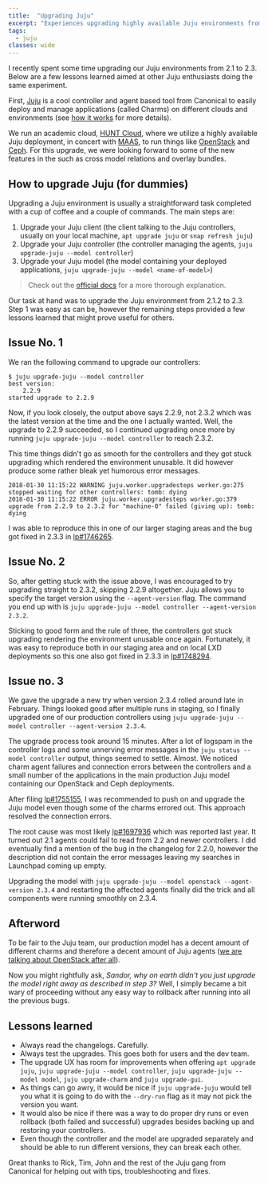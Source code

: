 ```yaml
---
title:  "Upgrading Juju"
excerpt: "Experiences upgrading highly available Juju environments from 2.1 to 2.3" 
tags:
  - juju
classes: wide
---
```


I recently spent some time upgrading our Juju environments from 2.1 to 2.3. Below are a few lessons learned aimed at other Juju enthusiasts doing the same experiment.

First, [Juju](https://jujucharms.com) is a cool controller and agent based tool from Canonical to easily deploy and manage applications (called Charms) on different clouds and environments (see [how it works](https://jujucharms.com/how-it-works) for more details).

We run an academic cloud, [HUNT Cloud](ttps://www.ntnu.edu/huntgenes/hunt-cloud), where we utilize a highly available Juju deployment, in concert with [MAAS](https://maas.io), to run things like [OpenStack](https://www.openstack.org) and [Ceph](https://ceph.com). For this upgrade, we were looking forward to some of the new features in the such as cross model relations and overlay bundles.

## How to upgrade Juju (for dummies)

Upgrading a Juju environment is usually a straightforward task completed with a cup of coffee and a couple of commands. The main steps are:

1. Upgrade your Juju client (the client talking to the Juju controllers, usually on your local machine, `apt upgrade juju` or `snap refresh juju`)
2. Upgrade your Juju controller (the controller managing the agents, `juju upgrade-juju --model controller`)
3. Upgrade your Juju model (the model containing your deployed applications, `juju upgrade-juju --model <name-of-model>`)

> Check out the [official docs](https://jujucharms.com/docs/stable/models-upgrade) for a more thorough explanation.

Our task at hand was to upgrade the Juju environment from 2.1.2 to 2.3.
Step 1 was easy as can be, however the remaining steps provided a few lessons learned that might prove useful for others.

## Issue No. 1

We ran the following command to upgrade our controllers:

```shell
$ juju upgrade-juju --model controller
best version:
    2.2.9
started upgrade to 2.2.9
```

Now, if you look closely, the output above says 2.2.9, not 2.3.2 which was the latest version at the time and the one I actually wanted.
Well, the upgrade to 2.2.9 succeeded, so I continued upgrading once more by running `juju upgrade-juju --model controller` to reach 2.3.2.

This time things didn't go as smooth for the controllers and they got stuck upgrading which rendered the environment unusable.
It did however produce some rather bleak yet humorous error messages.

```shell
2018-01-30 11:15:22 WARNING juju.worker.upgradesteps worker.go:275 stopped waiting for other controllers: tomb: dying
2018-01-30 11:15:22 ERROR juju.worker.upgradesteps worker.go:379 upgrade from 2.2.9 to 2.3.2 for "machine-0" failed (giving up): tomb: dying
```

I was able to reproduce this in one of our larger staging areas and the bug got fixed  in 2.3.3 in [lp#1746265](https://bugs.launchpad.net/juju/+bug/1746265).

## Issue No. 2

So, after getting stuck with the issue above, I was encouraged to try upgrading straight to 2.3.2, skipping 2.2.9 altogether.
Juju allows you to specify the target version using the `--agent-version` flag.
The command you end up with is `juju upgrade-juju --model controller --agent-version 2.3.2`.

Sticking to good form and the rule of three, the controllers got stuck upgrading rendering the environment unusable once again.
Fortunately, it was easy to reproduce both in our staging area and on local LXD deployments so this one also got fixed in 2.3.3 in [lp#1748294](https://bugs.launchpad.net/juju/+bug/1748294).

## Issue no. 3

We gave the upgrade a new try when version 2.3.4 rolled around late in February.
Things looked good after multiple runs in staging, so I finally upgraded one of our production controllers using `juju upgrade-juju --model controller --agent-version 2.3.4`.

The upgrade process took around 15 minutes. After a lot of logspam in the controller logs and some unnerving error messages in the `juju status --model controller` output, things seemed to settle.
Almost.
We noticed charm agent failures and connection errors between the controllers and a small number of the applications in the main production Juju model containing our OpenStack and Ceph deployments.

After filing [lp#1755155](https://bugs.launchpad.net/juju/+bug/1755155), I was recommended to push on and upgrade the Juju model even though some of the charms errored out.
This approach resolved the connection errors.

The root cause was most likely [lp#1697936](https://bugs.launchpad.net/juju/+bug/1697936) which was reported last year.
It turned out 2.1 agents could fail to read from 2.2 and newer controllers.
I did eventually find a mention of the bug in the changelog for 2.2.0, however the description did not contain the error messages leaving my searches in Launchpad coming up empty.

Upgrading the model with `juju upgrade-juju --model openstack --agent-version 2.3.4` and restarting the affected agents finally did the trick and all components were running smoothly on 2.3.4.

## Afterword

To be fair to the Juju team, our production model has a decent amount of different charms and therefore a decent amount of Juju agents ([we are talking about OpenStack after all](https://checknotes.files.wordpress.com/2016/01/openstack-logical-arch-folsom.png?w=1280)).

Now you might rightfully ask, _Sandor, why on earth didn't you just upgrade the model right away as described in step 3?_
Well, I simply became a bit wary of proceeding without any easy way to rollback after running into all the previous bugs.

## Lessons learned

* Always read the changelogs. Carefully.
* Always test the upgrades. This goes both for users and the dev team.
* The upgrade UX has room for improvements when offering `apt upgrade juju`, `juju upgrade-juju --model controller`, `juju upgrade-juju --model model`, `juju upgrade-charm` and `juju upgrade-gui`.
* As things can go awry, it would be nice if `juju upgrade-juju` would tell you what it is going to do with the `--dry-run` flag as it may not pick the version you want.
* It would also be nice if there was a way to do proper dry runs or even rollback (both failed and successful) upgrades besides backing up and restoring your controllers.
* Even though the controller and the model are upgraded separately and should be able to run different versions, they can break each other.

Great thanks to Rick, Tim, John and the rest of the Juju gang from Canonical for helping out with tips, troubleshooting and fixes.
